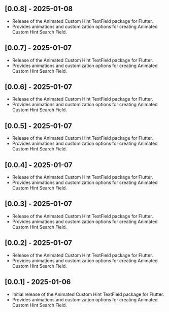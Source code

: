 ## [0.0.8] - 2025-01-08

- Release of the Animated Custom Hint TextField package for Flutter.
- Provides animations and customization options for creating Animated Custom Hint Search Field.

## [0.0.7] - 2025-01-07

- Release of the Animated Custom Hint TextField package for Flutter.
- Provides animations and customization options for creating Animated Custom Hint Search Field.

## [0.0.6] - 2025-01-07

- Release of the Animated Custom Hint TextField package for Flutter.
- Provides animations and customization options for creating Animated Custom Hint Search Field.

## [0.0.5] - 2025-01-07

- Release of the Animated Custom Hint TextField package for Flutter.
- Provides animations and customization options for creating Animated Custom Hint Search Field.

## [0.0.4] - 2025-01-07

- Release of the Animated Custom Hint TextField package for Flutter.
- Provides animations and customization options for creating Animated Custom Hint Search Field.

## [0.0.3] - 2025-01-07

- Release of the Animated Custom Hint TextField package for Flutter.
- Provides animations and customization options for creating Animated Custom Hint Search Field.

## [0.0.2] - 2025-01-07

- Release of the Animated Custom Hint TextField package for Flutter.
- Provides animations and customization options for creating Animated Custom Hint Search Field.

## [0.0.1] - 2025-01-06

- Initial release of the Animated Custom Hint TextField package for Flutter.
- Provides animations and customization options for creating Animated Custom Hint Search Field.

